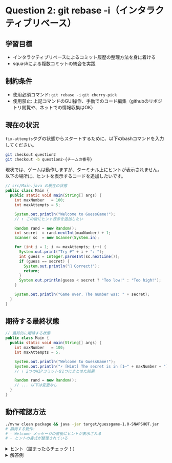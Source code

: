 # Question 2: git rebase -i（インタラクティブリベース）

## 学習目標

- インタラクティブリベースによるコミット履歴の整理方法を身に着ける
- squashによる複数コミットの統合を実践

## 制約条件

- 使用必須コマンド: `git rebase -i` `git cherry-pick`
- 使用禁止: 上記コマンドのGUI操作、手動でのコード編集（githubのリポジトリ閲覧や、ネットでの情報収集はOK）

## 現在の状況

`fix-attempts`タグの状態からスタートするために、以下のbashコマンドを入力してください。

```bash
git checkout question2
git checkout -b question2-{チームの番号}
```

現状では、ゲームは動作しますが、ターミナル上にヒントが表示されません。
以下の場所に、ヒントを表示するコードを追加したいです。

```java
// src/Main.java の現在の状態
public class Main {
  public static void main(String[] args) {
    int maxNumber   = 100;
    int maxAttempts = 5;

    System.out.println("Welcome to GuessGame!");
    // ↑ この後にヒント表示を追加したい

    Random rand = new Random();
    int secret  = rand.nextInt(maxNumber) + 1;
    Scanner sc  = new Scanner(System.in);

    for (int i = 1; i <= maxAttempts; i++) {
      System.out.print("Try #" + i + ": ");
      int guess = Integer.parseInt(sc.nextLine());
      if (guess == secret) {
        System.out.println("🎉 Correct!");
        return;
      }
      System.out.println(guess < secret ? "Too low!" : "Too high!");
    }

    System.out.println("Game over. The number was: " + secret);
  }
}
```

## 期待する最終状態

```java
// 最終的に期待する状態
public class Main {
  public static void main(String[] args) {
    int maxNumber   = 100;
    int maxAttempts = 5;

    System.out.println("Welcome to GuessGame!");
    System.out.println("⚡ [Hint] The secret is in [1—" + maxNumber + "] ⚡");
    // ↑ 2つのWIPコミットを1つにまとめた結果

    Random rand = new Random();
    // ... 以下は変更なし
  }
}
```

## 動作確認方法

```bash
./mvnw clean package && java -jar target/guessgame-1.0-SNAPSHOT.jar
# 期待する動作:
# - Welcome メッセージの直後にヒントが表示される
# - ヒントの書式が整理されている
```

<details>
<summary>ヒント（詰まったらチェック！）</summary>

1. まずmasterにあるヒント関連の2つのコミットを取り込む

2. 履歴を確認してHEADから2つのコミットを対象にinteractive rebaseを実行

3. エディタで2つ目のコミットを`squash`に変更

</details>

<details>
<summary>解答例</summary>

```bash

# 1. hint関連の2つのコミットを取り込む
git cherry-pick 78f62bf313f37f2a9478a4b77b6c7600e2d1f2ab 581b7da7d2bd32b6205a7b1d053342bb423eff34


# 2. インタラクティブリベースで2つのコミットを統合
git rebase -i HEAD~2
# エディタで以下のように変更:
# pick <hint-v1のハッシュ> add hint v1
# squash <hint-formatのハッシュ> refine hint formatting

# 3. コミットメッセージを編集（デフォルトでOKなら保存して終了）

# 4. 動作確認
./mvnw clean package && java -jar target/guessgame-1.0-SNAPSHOT.jar

# 5. 履歴確認（1つのコミットにまとまっているか）
git log --oneline
```

</details>
